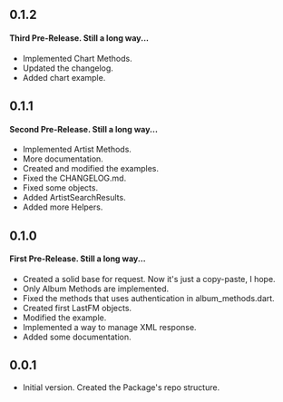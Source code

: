 ## 0.1.2
#### Third Pre-Release. Still a long way...

- Implemented Chart Methods.
- Updated the changelog.
- Added chart example.

## 0.1.1
#### Second Pre-Release. Still a long way...

- Implemented Artist Methods.
- More documentation.
- Created and modified the examples.
- Fixed the CHANGELOG.md.
- Fixed some objects.
- Added ArtistSearchResults.
- Added more Helpers.

## 0.1.0
#### First Pre-Release. Still a long way...

- Created a solid base for request. Now it's just a copy-paste, I hope.
- Only Album Methods are implemented.
- Fixed the methods that uses authentication in album_methods.dart.
- Created first LastFM objects.
- Modified the example.
- Implemented a way to manage XML response.
- Added some documentation.

## 0.0.1

- Initial version. Created the Package's repo structure.
